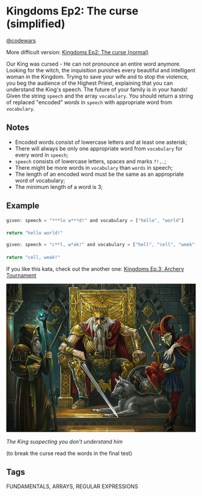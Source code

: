 # Kingdoms Ep2: The curse (simplified)

[@codewars](https://www.codewars.com/kata/6159dda246a119001a7de465)

More difficult version: [Kingdoms Ep2: The curse (normal)](https://www.codewars.com/kata/615b636c3f8bcf0038ae8e8b)

Our King was cursed - He can not pronounce an entire word anymore. Looking for the witch, the inquisition punishes every beautiful and intelligent woman in the Kingdom. Trying to save your wife and to stop the violence, you beg the audience of the Highest Priest, explaining that you can understand the King's speech. The future of your family is in your hands! Given the string `speech` and the array `vocabulary`. You should return a string of replaced "encoded" *words* in `speech` with appropriate word from `vocabulary`.

## Notes

- Encoded words consist of lowercase letters and at least one asterisk;
- There will always be only one appropriate word from `vocabulary` for every word in `speech`;
- `speech` consists of lowercase letters, spaces and marks `?!,.`;
- There might be more words in `vocabulary` than `words` in speech;
- The length of an encoded word must be the same as an appropriate word of vocabulary;
- The minimum length of a word is 3;

## Example

```typescript
given: speech = "***lo w***d!" and vocabulary = ["hello", "world"]

return "hello world!" 
```

```typescript
given: speech = "c**l, w*ak!" and vocabulary = ["hell", "cell", "week", "weak"]

return "cell, weak!" 
```

If you like this kata, check out the another one: [Kingdoms Ep.3: Archery Tournament](https://www.codewars.com/kata/616eedc41d5644001ff97462/javascript)

![The mad king](the_mad_king.png)

*The King suspecting you don't understand him*

(to break the curse read the words in the final test)

## Tags

FUNDAMENTALS, ARRAYS, REGULAR EXPRESSIONS
